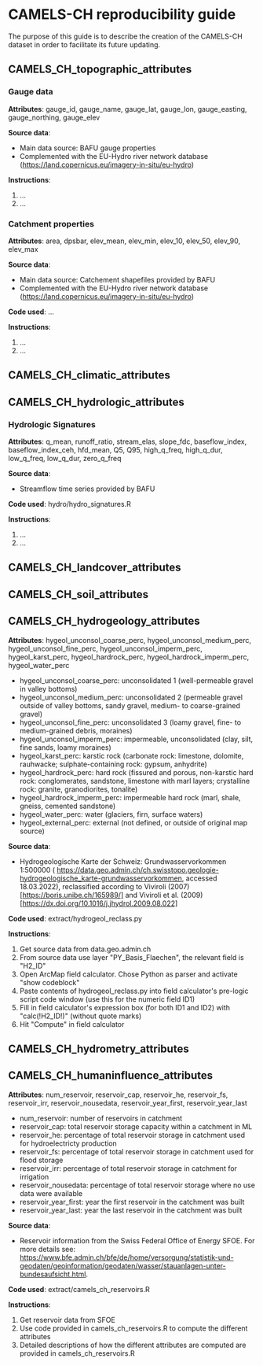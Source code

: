 # CAMELS-CH reproducibility guide

The purpose of this guide is to describe the creation of the CAMELS-CH dataset in order to facilitate its future updating.


## CAMELS_CH_topographic_attributes

### Gauge data

**Attributes**: gauge_id, gauge_name, gauge_lat, gauge_lon, gauge_easting, gauge_northing, gauge_elev

**Source data**:
* Main data source: BAFU gauge properties
* Complemented with the EU-Hydro river network database (https://land.copernicus.eu/imagery-in-situ/eu-hydro)

**Instructions**:
1. ...
2. ...

### Catchment properties

**Attributes**: area, dpsbar, elev_mean, elev_min, elev_10, elev_50, elev_90, elev_max

**Source data**:
* Main data source: Catchement shapefiles provided by BAFU
* Complemented with the EU-Hydro river network database (https://land.copernicus.eu/imagery-in-situ/eu-hydro)

**Code used**: ...

**Instructions**:
1. ...
2. ...


## CAMELS_CH_climatic_attributes


## CAMELS_CH_hydrologic_attributes

### Hydrologic Signatures

**Attributes**: q_mean, runoff_ratio, stream_elas, slope_fdc, baseflow_index, baseflow_index_ceh, hfd_mean, Q5, Q95, high_q_freq, high_q_dur, low_q_freq, low_q_dur, zero_q_freq

**Source data**:
* Streamflow time series provided by BAFU

**Code used**: hydro/hydro_signatures.R

**Instructions**:
1. ...
2. ...


## CAMELS_CH_landcover_attributes


## CAMELS_CH_soil_attributes


## CAMELS_CH_hydrogeology_attributes

**Attributes**: hygeol_unconsol_coarse_perc, hygeol_unconsol_medium_perc, hygeol_unconsol_fine_perc, hygeol_unconsol_imperm_perc, hygeol_karst_perc, hygeol_hardrock_perc, hygeol_hardrock_imperm_perc, hygeol_water_perc

* hygeol_unconsol_coarse_perc: unconsolidated 1 (well-permeable gravel in valley bottoms)
* hygeol_unconsol_medium_perc: unconsolidated 2 (permeable gravel outside of valley bottoms, sandy gravel, medium- to coarse-grained gravel)
* hygeol_unconsol_fine_perc: unconsolidated 3 (loamy gravel, fine- to medium-grained debris, moraines)
* hygeol_unconsol_imperm_perc: impermeable, unconsolidated (clay, silt, fine sands, loamy moraines)
* hygeol_karst_perc: karstic rock (carbonate rock: limestone, dolomite, rauhwacke; sulphate-containing rock: gypsum, anhydrite)
* hygeol_hardrock_perc: hard rock (fissured and porous, non-karstic hard rock: conglomerates, sandstone, limestone with marl layers; crystalline rock: granite, granodiorites, tonalite)
* hygeol_hardrock_imperm_perc: impermeable hard rock (marl, shale, gneiss, cemented sandstone)
* hygeol_water_perc: water (glaciers, firn, surface waters)
* hygeol_external_perc: external (not defined, or outside of original map source)

**Source data**:
* Hydrogeologische Karte der Schweiz: Grundwasservorkommen 1:500000 (
https://data.geo.admin.ch/ch.swisstopo.geologie-hydrogeologische_karte-grundwasservorkommen, accessed 18.03.2022), reclassified according to Viviroli (2007) [https://boris.unibe.ch/165989/] and Viviroli et al. (2009) [https://dx.doi.org/10.1016/j.jhydrol.2009.08.022]

**Code used**: extract/hydrogeol_reclass.py

**Instructions**:
1. Get source data from data.geo.admin.ch
2. From source data use layer "PY_Basis_Flaechen", the relevant field is "H2_ID"
3. Open ArcMap field calculator. Chose Python as parser and activate "show codeblock"
4. Paste contents of hydrogeol_reclass.py into field calculator's pre-logic script code window (use this for the numeric field ID1)
5. Fill in field calculator's expression box (for both ID1 and ID2) with "calc(!H2_ID!)" (without quote marks)
6. Hit "Compute" in field calculator


## CAMELS_CH_hydrometry_attributes


## CAMELS_CH_humaninfluence_attributes

**Attributes**: num_reservoir, reservoir_cap, reservoir_he, reservoir_fs, reservoir_irr, reservoir_nousedata, reservoir_year_first, reservoir_year_last

* num_reservoir: number of reservoirs in catchment
* reservoir_cap: total reservoir storage capacity within a catchment in ML
* reservoir_he: percentage of total reservoir storage in catchment used for hydroelectricty production
* reservoir_fs: percentage of total reservoir storage in catchment used for flood storage
* reservoir_irr: percentage of total reservoir storage in catchment for irrigation
* reservoir_nousedata: percentage of total reservoir storage where no use data were available
* reservoir_year_first: year the first reservoir in the catchment was built
* reservoir_year_last: year the last reservoir in the catchment was built 

**Source data**:
* Reservoir information from the Swiss Federal Office of Energy SFOE. For more details see: https://www.bfe.admin.ch/bfe/de/home/versorgung/statistik-und-geodaten/geoinformation/geodaten/wasser/stauanlagen-unter-bundesaufsicht.html. 

**Code used**: extract/camels_ch_reservoirs.R

**Instructions**:
1. Get reservoir data from SFOE
2. Use code provided in camels_ch_reservoirs.R to compute the different attributes
3. Detailed descriptions of how the different attributes are computed are provided in camels_ch_reservoirs.R

